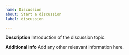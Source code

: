 ```yaml
---
name: Discussion
about: Start a discussion
label: discussion

---
```


**Description**
Introduction of the discussion topic.

**Additional info**
Add any other releavant information here.
